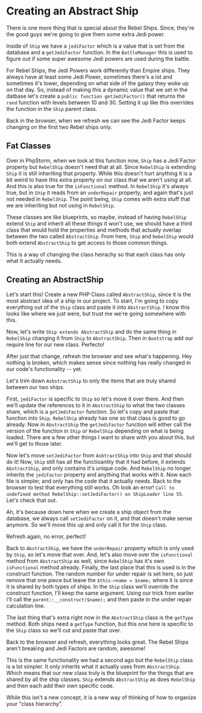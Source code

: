 # Creating an Abstract Ship

There is one more thing that is special about the Rebel Ships. Since, they're
the good guys we're going to give them some extra Jedi power. 

Inside of `Ship` we have a `jediFactor` which is a value that is set from the
database and a `getJediFactor` function. In the `BattleManager` this is used to 
figure out if some super awesome Jedi powers are used during the battle. 

For Rebel Ships, the Jedi Powers work differently than Empire ships. They always
have at least some Jedi Power, sometimes there's a lot and sometimes it's lower,
depending on what side of the galaxy they woke up on that day. So, instead of making 
this a dynamic value that we set in the datbase let's create a `public function getJediFactor()` 
that returns the `rand` function with levels between 10 and 30. Setting it up like 
this overrides the function in the `Ship` parent class. 

Back in the browser, when we refresh we can see the Jedi Factor keeps changing on
the first two Rebel ships only. 

## Fat Classes

Over in PhpStorm, when we look at this function now, `Ship` has a Jedi Factor property
but `RebelShip` doesn't need that at all. Since `RebelShip` is extending `Ship` it is
still inheriting that property. While this doesn't hurt anything it is a bit weird to have
this extra property on our class that we aren't using at all. And this is also true for
the `isFunctional` method. In `RebelShip` it's always true, but in `Ship` it reads from an `underRepair`
property, and again that's just not needed in `RebelShip`. The point being, `Ship` comes with
extra stuff that we are inheriting but not using in `RebelShip`. 

These classes are like blueprints, so maybe, instead of having `RebelShip` extend `Ship` and
inherit all these things it won't use, we should have a third class that would hold the properties
and methods that actually overlap between the two called `AbstractShip`. From here, `Ship` and `RebelShip`
would both extend `AbstractShip` to get access to those common things. 

This is a way of changing the class heirachy so that each class has only what it actually needs.

## Creating an AbstractShip

Let's start this! Create a new PHP Class called `AbstractShip`, since it is the most abstract idea of
a ship in our project. To start, I'm going to copy everything out of the `Ship` class and paste it
into `AbstractShip`. I know this looks like where we just were, but trust me we're going somewhere with
this.

Now, let's write `Ship extends AbstractShip` and do the same thing in `RebelShip` changing it from
`Ship` to `AbstractShip`. Then in `Bootstrap` add our require line for our new class. Perfecto!

After just that change, refresh the browser and see what's happening. Hey nothing is broken,
which makes sense since nothing has really changed in our code's functionality -- yet. 

Let's trim down `AsbstractShip` to only the items that are truly shared between our two ships. 

First, `jediFactor` is specific to `Ship` so let's move it over there. And then we'll update the references
to it in `AbstractShip` to what the two classes share, which is a `getJediFactor` function. So let's copy and
paste that function into `Ship`. `RebelShip` already has one so that class is good to go already. Now in
`AbstractShip` the `getJediFactor` function will either call the version of the function in `Ship` or `RebelShip`
depending on what is being loaded. There are a few other things I want to share with you about this, but
we'll get to those later.

Now let's move `setJediFactor` from `AsbtractShip` into `Ship` and that should do it! Now, `Ship` still has
all the functioanlity that it had before, it extends `AbstractShip`, and only contains it's unique code. 
And `RebelShip` no longer inherits the `jediFactor` property and anything that works with it. Now each file
is simpler, and only has the code that it actually needs. Back to the browser to test that everything still
works. Oh look an error! `Call to undefined method RebelShip::setJediFactor() on ShipLoader line 55`. Let's
check that out. 

Ah, it's because down here when we create a ship object from the database, we always call `setJediFactor`
on it, and that doesn't make sense anymore. So we'll move this up and only call it for the `Ship` class.

Refresh again, no error, perfect!

Back to `AbstractShip`, we have the `underRepair` property which is only used by `Ship`, so let's move that over.
And, let's also move over the `isFunctional` method from `AbstractShip` as well, since `RebelShip` has it's own
`isFunctional` method already. Finally, the last place that this is used is in the construct function. The random
number for under repair is set here, so just remove that one piece but leave the `$this->name = $name;` where it is
since it is shared by both types of ships. In the `Ship` class we'll override the construct function, I'll keep
the same argument. Using our trick from earlier I'll call the `parent::__construct($name);` and then paste in
the under repair calculation line. 

The last thing that's extra right now in the `AbstractShip` class is the `getType` method. Both ships need a 
`getType` function, but this one here is specific to the `Ship` class so we'll cut and paste that over.

Back to the browser and refresh, everything looks great. The Rebel Ships aren't breaking and Jedi Factors are 
random, awesome!

This is the same functionality we had a second ago but the `RebelShip` class is a lot simpler. It only inherits
what it actually uses from `AbstractShip`. Which means that our new class truly is the blueprint for the things that
are shared by all the ship classes. `Ship` extends `AbstractShip` as does `RebelShip` and then each add their own
specific code. 

While this isn't a new concept, it is a new way of thinking of how to organize your "class hierarchy".


